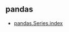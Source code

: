 ## pandas
- [pandas.Series.index](https://pandas.pydata.org/docs/reference/api/pandas.Series.index.html)